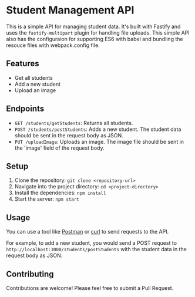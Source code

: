# Student Management API

This is a simple API for managing student data. It's built with Fastify and uses the `fastify-multipart` plugin for handling file uploads.
This simple API also has the configuraion for supporting ES6 with babel and bundling the resouce files with webpack.config file. 

## Features

- Get all students
- Add a new student
- Upload an image

## Endpoints

- `GET /students/getStudents`: Returns all students.
- `POST /students/postStudents`: Adds a new student. The student data should be sent in the request body as JSON.
- `PUT /uploadImage`: Uploads an image. The image file should be sent in the 'image' field of the request body.

## Setup

1. Clone the repository: `git clone <repository-url>`
2. Navigate into the project directory: `cd <project-directory>`
3. Install the dependencies: `npm install`
4. Start the server: `npm start`

## Usage

You can use a tool like [Postman](https://www.postman.com/) or [curl](https://curl.se/) to send requests to the API.

For example, to add a new student, you would send a POST request to `http://localhost:3000/students/postStudents` with the student data in the request body as JSON.

## Contributing

Contributions are welcome! Please feel free to submit a Pull Request.

